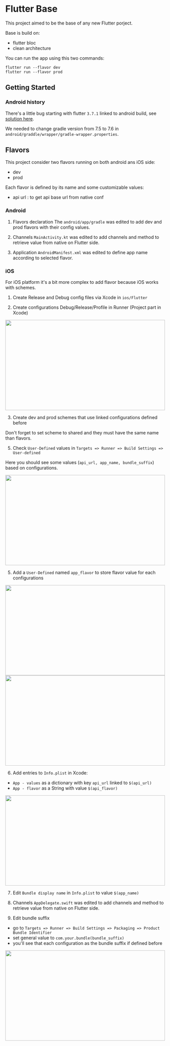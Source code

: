 # Flutter Base

This project aimed to be the base of any new Flutter porject.

Base is build on:
- flutter bloc
- clean architecture

You can run the app using this two commands:
```
flutter run --flavor dev
flutter run --flavor prod
```

## Getting Started

### Android history
There's a little bug starting with flutter ```3.7.1``` linked to android build, see [solution here](https://stackoverflow.com/a/75320787).

We needed to change gradle version from 7.5 to 7.6 in ```android/graddle/wrapper/gradle-wrapper.properties```.

## Flavors

This project consider two flavors running on both android ans iOS side: 
- dev
- prod

Each flavor is defined by its name and some customizable values:
- api url : to get api base url from native conf

### Android

1) Flavors declaration
The ```android/app/gradle``` was edited to add dev and prod flavors with their config values.

2) Channels
```MainActivity.kt``` was edited to add channels and method to retrieve value from native on Flutter side.

3) Application
```AndroidManifest.xml``` was edited to define app name according to selected flavor.

### iOS

For iOS platform it's a bit more complex to add flavor because iOS works with schemes.

1) Create Release and Debug config files via Xcode in ```ios/Flutter```

2) Create configurations Debug/Release/Profile in Runner (Project part in Xcode)

<img src="./assets/readme/flavors_ios_runner_configurations.png" width="500" height="283"/>

3) Create dev and prod schemes that use linked configurations defined before

Don't forget to set scheme to shared and they must have the same name than flavors.

5) Check ```User-Defined``` values in ```Targets => Runner => Build Settings => User-defined```

Here you should see some values (```api_url, app_name, bundle_suffix```) based on configurations.

<img src="./assets/readme/flavors_ios_user_defined.png" width="500" height="283"/>

5) Add a ```User-Defined``` named ```app_flavor``` to store flavor value for each configurations

<img src="./assets/readme/flavors_ios_user_defined.png" width="500" height="283"/>

<img src="./assets/readme/flavors_ios_app_flavors_values" width="500" height="283"/>

6) Add entries to ```Info.plist``` in Xcode:
- ```App - values``` as a dictionary with key ```api_url``` linked to ```$(api_url)```
- ```App - flavor``` as a String with value ```$(api_flavor)```

<img src="./assets/readme/flavors_ios_info_plist.png" width="500" height="283"/>

7) Edit ```Bundle display name``` in ```Info.plist``` to value ```$(app_name)```

8) Channels
```AppDelegate.swift``` was edited to add channels and method to retrieve value from native on Flutter side.

9) Edit bundle suffix
- go to ```Targets => Runner => Build Settings => Packaging => Product Bundle Identifier```
- set general value to ```com.your.bundle(bundle_suffix)```
- you'll see that each configuration as the bundle suffix if defined before

<img src="./assets/readme/flavors_ios_bundle_identifier.png" width="500" height="283"/>

